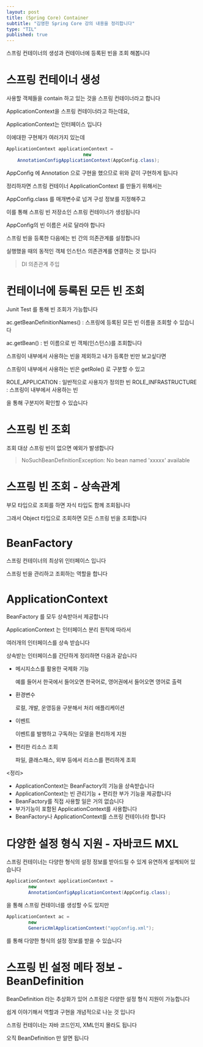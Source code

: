```yaml
---
layout: post
title: (Spring Core) Container
subtitle: "김영한 Spring Core 강의 내용을 정리합니다"
type: "TIL"
published: true
---
```


스프링 컨테이너의 생성과 컨테이너에 등록된 빈을 조회 해봅니다

# 스프링 컨테이너 생성

사용할 객체들을 contain 하고 있는 것을 스프링 컨테이너라고 합니다

ApplicationContext을 스프링 컨테이너라고 하는데요,

ApplicationContext는 인터페이스 입니다

이에대한 구현체가 여러가지 있는데

```java
ApplicationContext applicationContext =
                            new
    AnnotationConfigApplicationContext(AppConfig.class);
```

AppConfig 에 Annotation 으로 구현을 했으므로 위와 같이 구현하게 됩니다

정리하자면 스프링 컨테이너 ApplicationContext 를 만들기 위해서는 

AppConfig.class 를 매개변수로 넘겨 구성 정보를 지정해주고

이를 통해 스프링 빈 저장소인 스프링 컨테이너가 생성됩니다

AppConfig의 빈 이름은 서로 달라야 합니다

스프링 빈을 등록한 다음에는 빈 간의 의존관계를 설정합니다

실행했을 때의 동적인 객체 인스턴스 의존관계를 연결하는 것 입니다

> DI 의존관계 주입 

# 컨테이너에 등록된 모든 빈 조회

Junit Test 를 통해 빈 조회가 가능합니다

ac.getBeanDefinitionNames() : 스프링에 등록된 모든 빈 이름을 조회할 수 있습니다

ac.getBean() : 빈 이름으로 빈 객체(인스턴스)를 조회합니다

스프링이 내부에서 사용하는 빈을 제외하고 내가 등록한 빈만 보고싶다면

스프링이 내부에서 사용하는 빈은 getRole() 로 구분할 수 있고

ROLE_APPLICATION : 일반적으로 사용자가 정의한 빈 ROLE_INFRASTRUCTURE : 스프링이 내부에서 사용하는 빈

을 통해 구분지어 확인할 수 있습니다

# 스프링 빈 조회

조회 대상 스프링 빈이 없으면 예외가 발생합니다

> NoSuchBeanDefinitionException: No bean named 'xxxxx' available

# 스프링 빈 조회 - 상속관계

부모 타입으로 조회를 하면 자식 타입도 함께 조회됩니다

그래서 Object 타입으로 조회하면 모든 스프링 빈을 조회합니다

# BeanFactory

스프링 컨테이너의 최상위 인터페이스 입니다

스프링 빈을 관리하고 조회하는 역할을 합니다

# ApplicationContext

BeanFactory 를 모두 상속받아서 제공합니다

ApplicationContext 는 인터페이스 분리 원칙에 따라서

여러개의 인터페이스를 상속 받습니다

상속받는 인터페이스를 간단하게 정리하면 다음과 같습니다

- 메시지소스를 활용한 국제화 기능

    예를 들어서 한국에서 들어오면 한국어로, 영어권에서 들어오면 영어로 출력 
    
- 환경변수

    로컬, 개발, 운영등을 구분해서 처리 애플리케이션 
    
- 이벤트

    이벤트를 발행하고 구독하는 모델을 편리하게 지원

- 편리한 리소스 조회

    파일, 클래스패스, 외부 등에서 리소스를 편리하게 조회

<정리>
- ApplicationContext는 BeanFactory의 기능을 상속받습니다
- ApplicationContext는 빈 관리기능 + 편리한 부가 기능을 제공합니다
- BeanFactory를 직접 사용할 일은 거의 없습니다 
- 부가기능이 포함된 ApplicationContext를 사용합니다 
- BeanFactory나 ApplicationContext를 스프링 컨테이너라 합니다

# 다양한 설정 형식 지원 - 자바코드 MXL

스프링 컨테이너는 다양한 형식의 설정 정보를 받아드릴 수 있게 유연하게 설계되어 있습니다

```java
ApplicationContext applicationContext =
        new 
        AnnotationConfigApplicationContext(AppConfig.class);
```
을 통해 스프링 컨테이너를 생성할 수도 있지만

```java
ApplicationContext ac = 
        new 
        GenericXmlApplicationContext("appConfig.xml");
```
를 통해 다양한 형식의 설정 정보를 받을 수 있습니다

# 스프링 빈 설정 메타 정보 - BeanDefinition

BeanDefinition 라는 추상화가 있어 스프링은 다양한 설정 형식 지원이 가능합니다

쉽게 이야기해서 역할과 구현을 개념적으로 나눈 것 입니다

스프링 컨테이너는 자바 코드인지, XML인지 몰라도 됩니다

오직 BeanDefinition 만 알면 됩니다



